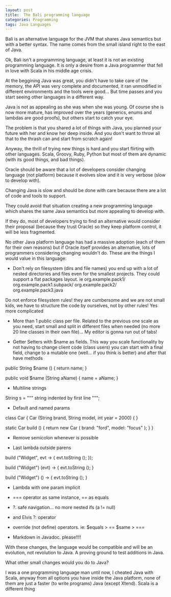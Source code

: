 ```yaml
---
layout: post
title:  The Bali programming language
categories: Programming
tags: Java Languages
---
```


Bali is an alternative language for the JVM that shares Java semantics but with a better 
syntax. The name comes from the small island right to the east of Java.

Ok, Bali isn't a programming language, at least it is not an existing programming language. It
is only a desire from a Java programmer that fell in love with Scala in his middle age crisis.

At the beggining Java was great, you didn't have to take care of the memory, the API was very
complete and documented, it ran unmodified in different environments and the tools were
good... But time passes and you start seeing other languages in a different way.

Java is not as appealing as she was when she was young. Of course she is now more mature, has
improved over the years (generics, enums and lambdas are good proofs), but others start to
catch your eye.

The problem is that you shared a lot of things with Java, you planned your future with her 
and know her deep inside. And you don't want to throw all that to the thrash can and start
from scratch again!

Anyway, the thrill of trying new things is hard and you start flirting with other languages.
Scala, Groovy, Ruby, Python but most of them are dynamic (with its good things, and bad
things).

Oracle should be aware that a lot of developers consider changing language (not platform)
because it evolves slow and it is very verbose (slow to develop with).

Changing Java is slow and should be done with care because there are a lot of code and tools
to support.

They could avoid that situation creating a new programming language which shares the same
Java semantics but more appealing to develop with.

If they do, most of developers trying to find an alternative would consider their proposal
(because they trust Oracle) so they keep platform control, it will be less fragmented.

No other Java platform language has had a massive adoption (each of them for their own reasons)
but if Oracle itself provides an alternative, lots of programmers considering changing
wouldn't do. These are the things I would value in this language:

- Don't rely on filesystem (dirs and file names) you end up with a lot of nested directories
and files even for the smallest projects. They could support a flat packages layout. ie
org.example.pack1/
org.example.pack1.subpack/
org.example.pack2/
org.example.pack3.java

Do not enforce filesystem rules! they are cumbersome and we are not small kids, we have to
structure the code by ourselves, not by other rules!
Yes more complicated

- More than 1 public class per file. Related to the previous one scale as you need, start
small and split in different files when needed (no more 20 line classes in their own file)...
My editor is gonna run out of tabs!

- Getter Setters with $name as fields. This way you scale functionality by not having to change
client code (class users) you can start with a final field, change to a mutable one (well...
if you think is better) and after that have methods

public String $name () {
  return name;
}

public void $name (String aName) {
  name = aName;
}

- Multiline strings

String s = """
  string
    indented by first line
""";

- Default and named params

class Car {
  Car (String brand, String model, int year = 2000) {
  }
  
  static Car build () {
    return new Car (
      brand: "ford",
      model: "focus"
    );
  }
}

- Remove semicolon whenever is possible

- Last lambda outside parens

build ("Widget", evt -> {
  evt.toString ();
});

build ("Widget") (evt) -> {
  evt.toString ();
}

build ("Widget") () -> {
  evt.toString ();
}

- Lambda with one param implicit

- === operator as same instance, == as equals

- ?. safe navigation... no more nested ifs (a != null)
- and Elvis ?: operator

- override (not define) operators. ie: $equals > == $same > ===

- Markdown in Javadoc. please!!!!

With these changes, the language would be compatible and will be an evolution, 
not revolution to Java. A proving ground to test additions in Java.

What other small changes would you do to Java?

I was a one programming language man until now, I cheated Java with Scala, anyway from all
options you have inside the Java platform, none of them are just a faster (to write programs)
Java (except Xtend). Scala is a different thing

